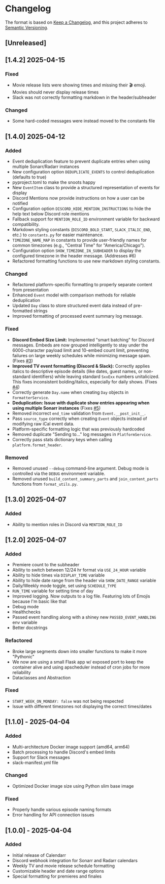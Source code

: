 # Changelog

The format is based on [Keep a Changelog](https://keepachangelog.com/en/1.0.0/),
and this project adheres to [Semantic Versioning](https://semver.org/spec/v2.0.0.html).

## [Unreleased]

## [1.4.2] 2025-04-15

### Fixed
- Movie release lists were showing times and missing their 🎬 emoji. Movies should never display release times
- Slack was not correctly formatting markdown in the header/subheader

### Changed
- Some hard-coded messages were instead moved to the constants file

## [1.4.0] 2025-04-12

### Added
- Event deduplication feature to prevent duplicate entries when using multiple Sonarr/Radarr instances
- New configuration option `DEDUPLICATE_EVENTS` to control deduplication (defaults to true)
- pyproject.toml to make the snoots happy
- New `EventItem` class to provide a structured representation of events for display
- Discord Mentions now provide instructions on how a user can be notified
- Configuration option `DISCORD_HIDE_MENTION_INSTRUCTIONS` to hide the help text below Discord role mentions
- Fallback support for `MENTION_ROLE_ID` environment variable for backward compatibility.
- Markdown styling constants (`DISCORD_BOLD_START`, `SLACK_ITALIC_END`, etc.) to `constants.py` for easier maintenance.
- `TIMEZONE_NAME_MAP` in constants to provide user-friendly names for common timezones (e.g., "Central Time" for "America/Chicago").
- Configuration option `SHOW_TIMEZONE_IN_SUBHEADER` to display the configured timezone in the header message. (Addresses #6)
- Refactored formatting functions to use new markdown styling constants.


### Changed
- Refactored platform-specific formatting to properly separate content from presentation
- Enhanced `Event` model with comparison methods for reliable deduplication
- Updated `Day` class to store structured event data instead of pre-formatted strings
- Improved formatting of processed event summary log message.

### Fixed
- **Discord Embed Size Limit:** Implemented "smart batching" for Discord messages. Embeds are now grouped intelligently to stay under the 6000-character payload limit and 10-embed count limit, preventing failures on large weekly schedules while minimizing message spam. (Fixes [#3](https://github.com/jordanlambrecht/calendarr/issues/3))
- **Improved TV event formatting (Discord & Slack):** Correctly applies italics to descriptive episode details (like dates, guest names, or non-standard identifiers) while leaving standard `SxxExx` numbers unitalicized. This fixes inconsistent bolding/italics, especially for daily shows. (Fixes [#4](https://github.com/jordanlambrecht/calendarr/issues/4))
- Correctly generate `Day.name` when creating `Day` objects in `FormatterService`.
- **Deduplication: Issue with duplicate show entries appearing when using multiple Sonarr instances** (Fixes [#5](https://github.com/jordanlambrecht/calendarr/issues/5))
- Removed incorrect `end_time` validation from `Event.__post_init__`.
- Pass `source_type` correctly when creating `Event` objects instead of modifying raw iCal event data.
- Platform-specific formatting logic that was previously hardcoded
- Removed duplicate "Sending to..." log messages in `PlatformService`.
- Correctly pass stats dictionary keys when calling `platform.format_header`.

### Removed
- Removed unused `--debug` command-line argument. Debug mode is controlled via the `DEBUG` environment variable.
- Removed unused `build_content_summary_parts` and `join_content_parts` functions from `format_utils.py`.

## [1.3.0] 2025-04-07

### Added
- Ability to mention roles in Discord via `MENTION_ROLE_ID`

## [1.2.0] 2025-04-07

### Added
- Premiere count to the subheader
- Ability to switch between 12/24 hr format via `USE_24_HOUR` variable
- Ability to hide times via `DISPLAY_TIME` variable
- Ability to hide date range from the header via `SHOW_DATE_RANGE` variable
- Daily/Weekly mode toggle, set using `SCHEDULE_TYPE`
- `RUN_TIME` variable for setting time of day
- Improved logging. Now outputs to a log file. Featuring lots of Emojis because I'm basic like that 
- Debug mode
- Healthchecks
- Passed event handling along with a shiney new `PASSED_EVENT_HANDLING` env variable
- Better docstrings


### Refactored
- Broke large segments down into smaller functions to make it more "Pythonic"
- We now are using a small Flask app w/ exposed port to keep the container alive and using apscheduler instead of cron jobs for more reliability
- Dataclasses and Abstraction


### Fixed
- `START_WEEK_ON_MONDAY: false` was not being respected
- Issue with different timezones not displaying the correct times/dates




## [1.1.0] - 2025-04-04

### Added
- Multi-architecture Docker image support (amd64, arm64)
- Batch processing to handle Discord's embed limits
- Support for Slack messages
- slack-manifest.yml file

### Changed
- Optimized Docker image size using Python slim base image

### Fixed
- Properly handle various episode naming formats
- Error handling for API connection issues


## [1.0.0] - 2025-04-04

### Added
- Initial release of Calendarr
- Discord webhook integration for Sonarr and Radarr calendars
- Weekly TV and movie release schedule formatting
- Customizable header and date range options
- Special formatting for premieres and finales